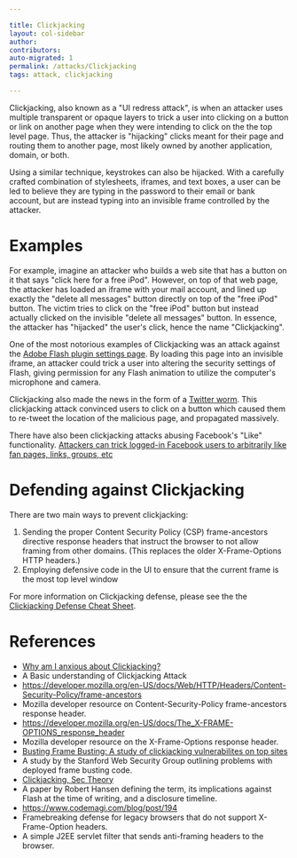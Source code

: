 ```yaml
---

title: Clickjacking
layout: col-sidebar
author:
contributors:
auto-migrated: 1
permalink: /attacks/Clickjacking
tags: attack, clickjacking

---
```


Clickjacking, also known as a "UI redress attack", is when an attacker
uses multiple transparent or opaque layers to trick a user into clicking
on a button or link on another page when they were intending to click on
the the top level page. Thus, the attacker is "hijacking" clicks meant
for their page and routing them to another page, most likely owned by
another application, domain, or both.

Using a similar technique, keystrokes can also be hijacked. With a
carefully crafted combination of stylesheets, iframes, and text boxes, a
user can be led to believe they are typing in the password to their
email or bank account, but are instead typing into an invisible frame
controlled by the attacker.

# Examples

For example, imagine an attacker who builds a web site that has a button
on it that says "click here for a free iPod". However, on top of that
web page, the attacker has loaded an iframe with your mail account, and
lined up exactly the "delete all messages" button directly on top of the
"free iPod" button. The victim tries to click on the "free iPod" button
but instead actually clicked on the invisible "delete all messages"
button. In essence, the attacker has "hijacked" the user's click, hence
the name "Clickjacking".

One of the most notorious examples of Clickjacking was an attack against
the [Adobe Flash plugin settings
page](http://www.macromedia.com/support/documentation/en/flashplayer/help/settings_manager06.html).
By loading this page into an invisible iframe, an attacker could trick a
user into altering the security settings of Flash, giving permission for
any Flash animation to utilize the computer's microphone and camera.

Clickjacking also made the news in the form of a [Twitter
worm](http://shiflett.org/blog/2009/feb/twitter-dont-click-exploit).
This clickjacking attack convinced users to click on a button which
caused them to re-tweet the location of the malicious page, and
propagated massively.

There have also been clickjacking attacks abusing Facebook's "Like"
functionality. [Attackers can trick logged-in Facebook users to
arbitrarily like fan pages, links, groups,
etc](http://threatpost.com/en_us/blogs/facebook-jacking-scams-expand-060310)

# Defending against Clickjacking

There are two main ways to prevent clickjacking:

1.  Sending the proper Content Security Policy (CSP) frame-ancestors directive response headers that instruct the browser to not allow framing from other domains. (This replaces the older X-Frame-Options HTTP headers.)
2.  Employing defensive code in the UI to ensure that the current frame is the most top level window

For more information on Clickjacking defense, please see the the [Clickjacking Defense Cheat Sheet](https://cheatsheetseries.owasp.org/cheatsheets/Clickjacking_Defense_Cheat_Sheet.html).

# References
- [Why am I anxious about Clickjacking?](https://www.linkedin.com/pulse/20141202104842-120953718-why-am-i-anxious-about-clickjacking)
- A Basic understanding of Clickjacking Attack
- <https://developer.mozilla.org/en-US/docs/Web/HTTP/Headers/Content-Security-Policy/frame-ancestors>
- Mozilla developer resource on Content-Security-Policy frame-ancestors response header.
- <https://developer.mozilla.org/en-US/docs/The_X-FRAME-OPTIONS_response_header>
- Mozilla developer resource on the X-Frame-Options response header.
- [Busting Frame Busting: A study of clickjacking vulnerabilites on top sites](http://w2spconf.com/2010/papers/p27.pdf)
- A study by the Stanford Web Security Group outlining problems with deployed frame busting code.
- [Clickjacking, Sec Theory](http://www.sectheory.com/clickjacking.htm)
- A paper by Robert Hansen defining the term, its implications against Flash at the time of writing, and a disclosure timeline.
- <https://www.codemagi.com/blog/post/194>
- Framebreaking defense for legacy browsers that do not support X-Frame-Option headers.
- A simple J2EE servlet filter that sends anti-framing headers to the browser.
